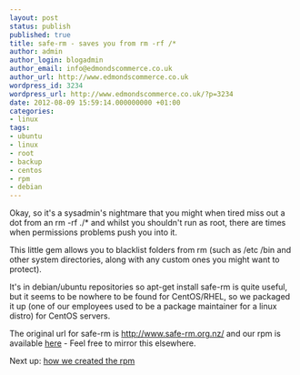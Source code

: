```yaml
---
layout: post
status: publish
published: true
title: safe-rm - saves you from rm -rf /*
author: admin
author_login: blogadmin
author_email: info@edmondscommerce.co.uk
author_url: http://www.edmondscommerce.co.uk
wordpress_id: 3234
wordpress_url: http://www.edmondscommerce.co.uk/?p=3234
date: 2012-08-09 15:59:14.000000000 +01:00
categories:
- linux
tags:
- ubuntu
- linux
- root
- backup
- centos
- rpm
- debian
---
```

Okay, so it's a sysadmin's nightmare that you might when tired miss out a dot from an rm -rf ./* and whilst you shouldn't run as root, there are times when permissions problems push you into it.

This little gem allows you to blacklist folders from rm (such as /etc /bin and other system directories, along with any custom ones you might want to protect).

It's in debian/ubuntu repositories so apt-get install safe-rm is quite useful, but it seems to be nowhere to be found for CentOS/RHEL, so we packaged it up (one of our employees used to be a package maintainer for a linux distro) for CentOS servers.

The original url for safe-rm is <a href="http://www.safe-rm.org.nz/" title="http://www.safe-rm.org.nz/">http://www.safe-rm.org.nz/</a> and our rpm is available <a href="http://www.edmondscommerce.co.uk/stuff/safe-rm-0.8-1.x86_64.rpm" title="here">here</a> - Feel free to mirror this elsewhere.

Next up: <a href="http://www.edmondscommerce.co.uk/linux/creating-rpms/" title="how we created the rpm">how we created the rpm</a>

